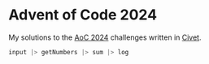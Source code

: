 # Advent of Code 2024

My solutions to the [AoC 2024](https://adventofcode.com/2024) challenges written in [Civet](https://civet.dev).


```ts
input |> getNumbers |> sum |> log
```